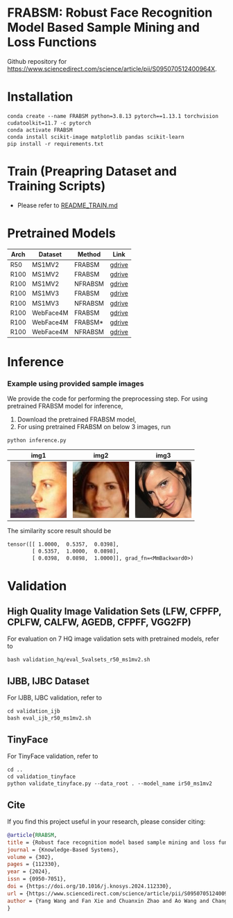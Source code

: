 # FRABSM: Robust Face Recognition Model Based Sample Mining and Loss Functions

Github repository for https://www.sciencedirect.com/science/article/pii/S095070512400964X.

# Installation

```
conda create --name FRABSM python=3.8.13 pytorch==1.13.1 torchvision cudatoolkit=11.7 -c pytorch
conda activate FRABSM
conda install scikit-image matplotlib pandas scikit-learn 
pip install -r requirements.txt
```

# Train (Preapring Dataset and Training Scripts)
- Please refer to [README_TRAIN.md](./README_TRAIN.md)

# Pretrained Models

| Arch | Dataset       | Method   | Link              |
|------|---------------|----------|-------------------|
| R50  | MS1MV2        | FRABSM  | [gdrive](https://drive.google.com/file/d/1-SLwrT7hP-aQazPchJTTTjq6crEZRUlX/view?usp=sharing)     |
| R100 | MS1MV2        | FRABSM  | [gdrive](https://drive.google.com/file/d/1-EPympkzOEuDuFkHqf5PFQzscDPZIKzO/view?usp=sharing)     |
| R100 | MS1MV2        | NFRABSM | [gdrive](https://drive.google.com/file/d/1-K25VMKqQw4zsqM_vnyLjD8-gBuMpc-j/view?usp=sharing)     |
| R100 | MS1MV3        | FRABSM  | [gdrive](https://drive.google.com/file/d/1-BRRYGs8ZuqY80gwhQQQ6y65bbCLZUYU/view?usp=sharing)     |
| R100 | MS1MV3        | NFRABSM | [gdrive](https://drive.google.com/file/d/1-C2g1Z2VlY0LJQDMuT8Wl7bDI6QjMacF/view?usp=sharing)     |
| R100 | WebFace4M     | FRABSM  | [gdrive](https://drive.google.com/file/d/1bEGuCK78RxB4IcG-kcxantdRkCvNmWRJ/view?usp=sharing)     |
| R100 | WebFace4M     | FRABSM* | [gdrive](https://drive.google.com/file/d/1--_CMVRK5uzTdHQ62-Dmf5xIe-e5SQD4/view?usp=sharing)     |
| R100 | WebFace4M     | NFRABSM | [gdrive](https://drive.google.com/file/d/1-7zYVk-dI4dOd90NK8bH_F6EFszOCtm5/view?usp=sharing)     |


# Inference

### Example using provided sample images

We provide the code for performing the preprocessing step. 
For using pretrained FRABSM model for inference, 

1. Download the pretrained FRABSM model, 
2. For using pretrained FRABSM on below 3 images, run 
```
python inference.py
```

|                                   img1                                    |                                   img2                                    |                                   img3                                    |
|:-------------------------------------------------------------------------:|:-------------------------------------------------------------------------:|:-------------------------------------------------------------------------:|
| <img height="130" src="face_alignment/test_images/img1.jpg" width="130"/> | <img height="130" src="face_alignment/test_images/img2.jpg" width="130"/> | <img height="130" src="face_alignment/test_images/img3.jpg" width="130"/> |

The similarity score result should be 
```
tensor([[ 1.0000,  0.5357,  0.0398],
        [ 0.5357,  1.0000,  0.0898],
        [ 0.0398,  0.0898,  1.0000]], grad_fn=<MmBackward0>)
```

# Validation

## High Quality Image Validation Sets (LFW, CFPFP, CPLFW, CALFW, AGEDB, CFPFF, VGG2FP)
For evaluation on 7 HQ image validation sets with pretrained models,
refer to 
```
bash validation_hq/eval_5valsets_r50_ms1mv2.sh
```

## IJBB, IJBC Dataset

For IJBB, IJBC validation, refer to 
```
cd validation_ijb
bash eval_ijb_r50_ms1mv2.sh
```

## TinyFace

For TinyFace validation, refer to
```
cd ..
cd validation_tinyface
python validate_tinyface.py --data_root . --model_name ir50_ms1mv2
```

## Cite

If you find this project useful in your research, please consider citing:

```bibtex
@article{RRABSM,
title = {Robust face recognition model based sample mining and loss functions},
journal = {Knowledge-Based Systems},
volume = {302},
pages = {112330},
year = {2024},
issn = {0950-7051},
doi = {https://doi.org/10.1016/j.knosys.2024.112330},
url = {https://www.sciencedirect.com/science/article/pii/S095070512400964X},
author = {Yang Wang and Fan Xie and Chuanxin Zhao and Ao Wang and Chang Ma and Shijia Song and Zhenyu Yuan and Lijun Zhao}.
}
```